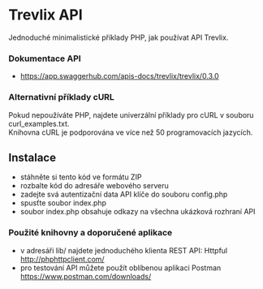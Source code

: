 # Trevlix API
Jednoduché minimalistické příklady PHP, jak používat API Trevlix.

### Dokumentace API
* https://app.swaggerhub.com/apis-docs/trevlix/trevlix/0.3.0

### Alternativní příklady cURL
Pokud nepoužíváte PHP, najdete univerzální příklady pro cURL v souboru curl_examples.txt.  
Knihovna cURL je podporována ve více než 50 programovacích jazycích.

## Instalace

* stáhněte si tento kód ve formátu ZIP
* rozbalte kód do adresáře webového serveru
* zadejte svá autentizační data API klíče do souboru config.php
* spusťte soubor index.php
* soubor index.php obsahuje odkazy na všechna ukázková rozhraní API

### Použité knihovny a doporučené aplikace
* v adresáři lib/ najdete jednoduchého klienta REST API: Httpful http://phphttpclient.com/
* pro testování API můžete použít oblíbenou aplikaci Postman https://www.postman.com/downloads/
